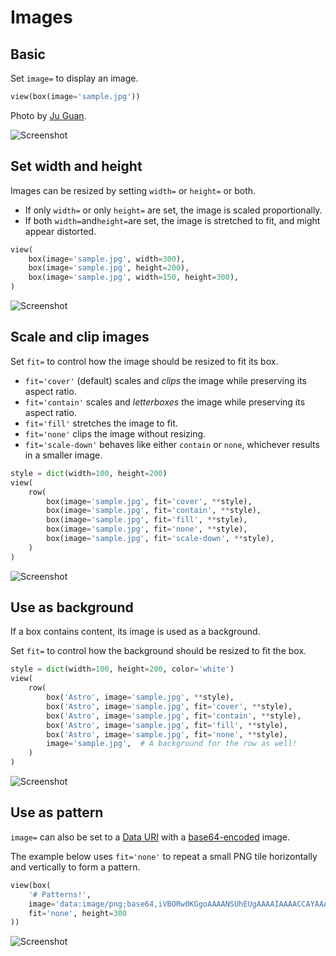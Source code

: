 # Images



## Basic

Set `image=` to display an image.


```py
view(box(image='sample.jpg'))
```


Photo by [Ju Guan](https://unsplash.com/@guanju223?utm_source=unsplash&utm_medium=referral&utm_content=creditCopyText).


![Screenshot](assets/screenshots/image_basic.png)


## Set width and height

Images can be resized by setting `width=` or `height=` or both.

- If only `width=` or only `height=` are set, the image is scaled proportionally.
- If both `width=`and`height=`are set, the image is stretched to fit, and might appear distorted.


```py
view(
    box(image='sample.jpg', width=300),
    box(image='sample.jpg', height=200),
    box(image='sample.jpg', width=150, height=300),
)
```


![Screenshot](assets/screenshots/image_resize.png)


## Scale and clip images

Set `fit=` to control how the image should be resized to fit its box.

- `fit='cover'` (default) scales and *clips* the image while preserving its aspect ratio.
- `fit='contain'` scales and *letterboxes* the image while preserving its aspect ratio.
- `fit='fill'` stretches the image to fit.
- `fit='none'` clips the image without resizing.
- `fit='scale-down'` behaves like either `contain` or `none`, whichever results in a smaller image.


```py
style = dict(width=100, height=200)
view(
    row(
        box(image='sample.jpg', fit='cover', **style),
        box(image='sample.jpg', fit='contain', **style),
        box(image='sample.jpg', fit='fill', **style),
        box(image='sample.jpg', fit='none', **style),
        box(image='sample.jpg', fit='scale-down', **style),
    )
)
```


![Screenshot](assets/screenshots/image_fit.png)


## Use as background

If a box contains content, its image is used as a background.

Set `fit=` to control how the background should be resized to fit the box.


```py
style = dict(width=100, height=200, color='white')
view(
    row(
        box('Astro', image='sample.jpg', **style),
        box('Astro', image='sample.jpg', fit='cover', **style),
        box('Astro', image='sample.jpg', fit='contain', **style),
        box('Astro', image='sample.jpg', fit='fill', **style),
        box('Astro', image='sample.jpg', fit='none', **style),
        image='sample.jpg',  # A background for the row as well!
    )
)
```


![Screenshot](assets/screenshots/image_background.png)


## Use as pattern

`image=` can also be set to a [Data URI](https://developer.mozilla.org/en-US/docs/Web/HTTP/Basics_of_HTTP/Data_URIs)
with a [base64-encoded](https://en.wikipedia.org/wiki/Base64) image.

The example below uses `fit='none'` to repeat a small PNG tile horizontally and vertically to form a pattern.


```py
view(box(
    '# Patterns!',
    image='data:image/png;base64,iVBORw0KGgoAAAANSUhEUgAAAAIAAAACCAYAAABytg0kAAAAEUlEQVQIHWNggIBiEGUFxJUABisBJ85jLc8AAAAASUVORK5CYII=',
    fit='none', height=300
))
```


![Screenshot](assets/screenshots/image_background_pattern.png)
